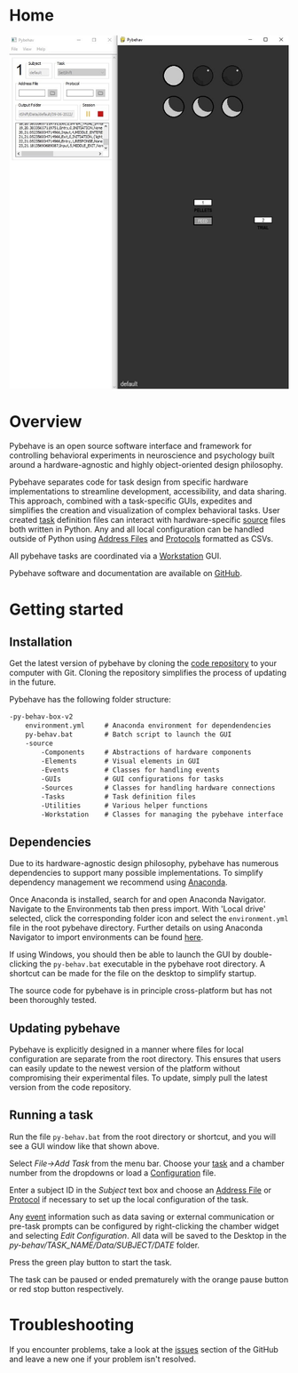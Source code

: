 # Home

![](img/full_gui.jpg)

# Overview

Pybehave is an open source software interface and framework for controlling behavioral experiments in neuroscience and psychology
built around a hardware-agnostic and highly object-oriented design philosophy.

Pybehave separates code for task design from specific hardware implementations to streamline development, accessibility, and
data sharing. This approach, combined with a task-specific GUIs, expedites and simplifies the creation and visualization of complex behavioral tasks.
User created [task](tasks.md) definition files can interact with hardware-specific [source]() files both written in Python. Any and all local
configuration can be handled outside of Python using [Address Files]() and [Protocols]() formatted as CSVs.

All pybehave tasks are coordinated via a [Workstation]() GUI.

Pybehave software and documentation are available on [GitHub](https://github.com/tne-lab/py-behav-box-v2).

# Getting started

## Installation

Get the latest version of pybehave by cloning the [code repository](https://github.com/tne-lab/py-behav-box-v2) to your computer with Git. Cloning the repository
simplifies the process of updating in the future.

Pybehave has the following folder structure:

    -py-behav-box-v2
        environment.yml     # Anaconda environment for dependendencies
        py-behav.bat        # Batch script to launch the GUI
        -source
            -Components     # Abstractions of hardware components
            -Elements       # Visual elements in GUI
            -Events         # Classes for handling events
            -GUIs           # GUI configurations for tasks
            -Sources        # Classes for handling hardware connections
            -Tasks          # Task definition files
            -Utilities      # Various helper functions
            -Workstation    # Classes for managing the pybehave interface

## Dependencies

Due to its hardware-agnostic design philosophy, pybehave has numerous dependencies to support many possible implementations.
To simplify dependency management we recommend using [Anaconda](https://www.anaconda.com/).

Once Anaconda is installed, search for and open Anaconda Navigator. Navigate to the Environments tab then press import. 
With 'Local drive' selected, click the corresponding folder icon and select the `environment.yml` file in the root pybehave
directory. Further details on using Anaconda Navigator to import environments can be found [here](https://docs.anaconda.com/anaconda/navigator/tutorials/manage-environments/#importing-an-environment).

If using Windows, you should then be able to launch the GUI by double-clicking the `py-behav.bat` executable in the pybehave
root directory. A shortcut can be made for the file on the desktop to simplify startup.

The source code for pybehave is in principle cross-platform but has not been thoroughly tested.

## Updating pybehave

Pybehave is explicitly designed in a manner where files for local configuration are separate from the root directory. This
ensures that users can easily update to the newest version of the platform without compromising their experimental files. 
To update, simply pull the latest version from the code repository.

## Running a task

Run the file `py-behav.bat` from the root directory or shortcut, and you will see a GUI window like that shown above.

Select *File->Add Task* from the menu bar. Choose your [task](tasks.md) and a chamber number from the dropdowns or load a [Configuration]() file.

Enter a subject ID in the *Subject* text box and choose an [Address File]() or [Protocol]() if necessary to set up the local configuration of the task.

Any [event]() information such as data saving or external communication or pre-task prompts can be configured by right-clicking the chamber widget
and selecting *Edit Configuration*. All data will be saved to the Desktop in the *py-behav/TASK_NAME/Data/SUBJECT/DATE* folder.

Press the green play button to start the task.

The task can be paused or ended prematurely with the orange pause button or red stop button respectively.

# Troubleshooting

If you encounter problems, take a look at the [issues](https://github.com/tne-lab/py-behav-box-v2/issues) section of the GitHub and leave a new one if your problem isn't resolved.